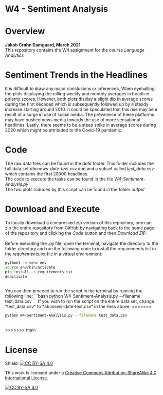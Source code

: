 # W4 - Sentiment Analysis

# Overview 

**Jakob Grøhn Damgaard, March 2021** <br/>
This repository contains the W4 assigmnent for the course *Language Analytics*

# Sentiment Trends in the Headlines
It is difficult to draw any major conclusions or inferences, When eyeballing the plots displaying the rolling weekly and monthly averages in headline polarity scores. However, both plots display a slight dip in average scores during the first decaded which is subsequently followed up by a steady increase starting around 2010. It could be speculated that this rise may be a result of a surge in use of social media. The prevalence of these platforms may have pushed news media towards the use of more sensational headlines. Lastly, there seems to be a steep spike in average scores during 2020 which might be attributed to the Covid-19 pandemic.

# Code
The raw data files can be found in the *data* folder. This folder includes the full data set *abcnews-date-text.csv* and and a subset called *test_data.csv* which contains the first 20000 headlines. <br/>
The code to execute the tasks can be found in the file *W4-Sentiment-Analysis.py*<br/>
The two plots roduced by this script can be found in the folder *output*<br/>

# Download and Execute
To locally download a compressed zip version of this repository, one can zip the entire repository from GitHub by navigating back to the home page of the repository and clicking the *Code* button and then *Download ZIP*. <br/>
<br>
Before executing the .py file, open the terminal, navigate the directory to the folder directory and run the following code to install the requirements list in the *requirements.txt* file in a virtual environment:
<br>
```bash
python3 -m venv env
source env/bin/activate
pip install -r requirements.txt
deactivate
```
<br>
You can then proceed to run the script in the terminal by running the following line: 
```bash
python W4-Sentiment-Analysis.py --filename test_data.csv
```
If you wish to run the script on the entire data set, change *test_data.csv* to *abcnews-date-text.csv* in the lines above.
=======
<br>

```bash
python W4-Sentiment-Analysis.py --filename test_data.csv
```

<br>
>>>>>>> main

# License
Shield: [![CC BY-SA 4.0][cc-by-sa-shield]][cc-by-sa]

This work is licensed under a
[Creative Commons Attribution-ShareAlike 4.0 International License][cc-by-sa].

[![CC BY-SA 4.0][cc-by-sa-image]][cc-by-sa]

[cc-by-sa]: http://creativecommons.org/licenses/by-sa/4.0/
[cc-by-sa-image]: https://licensebuttons.net/l/by-sa/4.0/88x31.png
[cc-by-sa-shield]: https://img.shields.io/badge/License-CC%20BY--SA%204.0-lightgrey.svg

